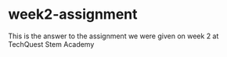 # week2-assignment
This is the answer to the assignment we were given on week 2 at TechQuest Stem Academy
